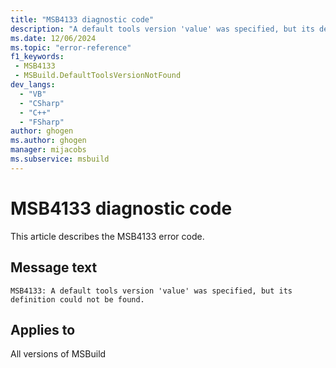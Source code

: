 ```yaml
---
title: "MSB4133 diagnostic code"
description: "A default tools version 'value' was specified, but its definition could not be found."
ms.date: 12/06/2024
ms.topic: "error-reference"
f1_keywords:
 - MSB4133
 - MSBuild.DefaultToolsVersionNotFound
dev_langs:
  - "VB"
  - "CSharp"
  - "C++"
  - "FSharp"
author: ghogen
ms.author: ghogen
manager: mijacobs
ms.subservice: msbuild
---
```


# MSB4133 diagnostic code

<!-- :::ErrorDefinitionDescription::: -->
<!-- :::editable-content name="introDescription"::: -->
This article describes the MSB4133 error code.
<!-- :::editable-content-end::: -->

## Message text

`MSB4133: A default tools version 'value' was specified, but its definition could not be found.`

<!-- :::editable-content name="postOutputDescription"::: -->
<!--
{StrBegin="MSB4133: "}
-->
<!-- :::editable-content-end::: -->
<!-- :::ErrorDefinitionDescription-end::: -->

## Applies to

All versions of MSBuild
